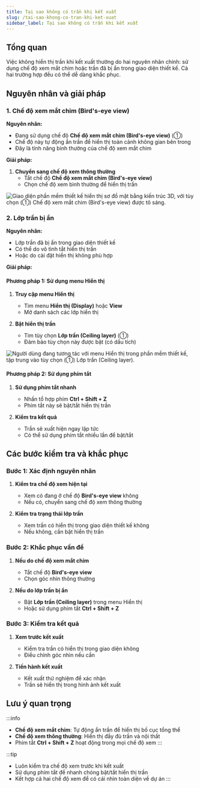 ```yaml
---
title: Tại sao không có trần khi kết xuất
slug: /tai-sao-khong-co-tran-khi-ket-xuat
sidebar_label: Tại sao không có trần khi kết xuất
---
```


## Tổng quan

Việc không hiển thị trần khi kết xuất thường do hai nguyên nhân chính: sử dụng chế độ xem mắt chim hoặc trần đã bị ẩn trong giao diện thiết kế. Cả hai trường hợp đều có thể dễ dàng khắc phục.

## Nguyên nhân và giải pháp

### 1. Chế độ xem mắt chim (Bird's-eye view)

**Nguyên nhân:**
- Đang sử dụng chế độ **Chế độ xem mắt chim (Bird's-eye view)** (①)
- Chế độ này tự động ẩn trần để hiển thị toàn cảnh không gian bên trong
- Đây là tính năng bình thường của chế độ xem mắt chim

**Giải pháp:**
1. **Chuyển sang chế độ xem thông thường**
   - Tắt chế độ **Chế độ xem mắt chim (Bird's-eye view)**
   - Chọn chế độ xem bình thường để hiển thị trần

![Giao diện phần mềm thiết kế hiển thị sơ đồ mặt bằng kiến trúc 3D, với tùy chọn (①) Chế độ xem mắt chim (Bird's-eye view) được tô sáng.](https://storage.googleapis.com/jegavn_kb/image_jegavn/267.1.png)

### 2. Lớp trần bị ẩn

**Nguyên nhân:**
- Lớp trần đã bị ẩn trong giao diện thiết kế
- Có thể do vô tình tắt hiển thị trần
- Hoặc do cài đặt hiển thị không phù hợp

**Giải pháp:**

#### Phương pháp 1: Sử dụng menu Hiển thị
1. **Truy cập menu Hiển thị**
   - Tìm menu **Hiển thị (Display)** hoặc **View**
   - Mở danh sách các lớp hiển thị

2. **Bật hiển thị trần**
   - Tìm tùy chọn **Lớp trần (Ceiling layer)** (①)
   - Đảm bảo tùy chọn này được bật (có dấu tích)

![Người dùng đang tương tác với menu Hiển thị trong phần mềm thiết kế, tập trung vào tùy chọn (①) Lớp trần (Ceiling layer).](https://storage.googleapis.com/jegavn_kb/image_jegavn/267.2.png)

#### Phương pháp 2: Sử dụng phím tắt
1. **Sử dụng phím tắt nhanh**
   - Nhấn tổ hợp phím **Ctrl + Shift + Z**
   - Phím tắt này sẽ bật/tắt hiển thị trần

2. **Kiểm tra kết quả**
   - Trần sẽ xuất hiện ngay lập tức
   - Có thể sử dụng phím tắt nhiều lần để bật/tắt

## Các bước kiểm tra và khắc phục

### Bước 1: Xác định nguyên nhân
1. **Kiểm tra chế độ xem hiện tại**
   - Xem có đang ở chế độ **Bird's-eye view** không
   - Nếu có, chuyển sang chế độ xem thông thường

2. **Kiểm tra trạng thái lớp trần**
   - Xem trần có hiển thị trong giao diện thiết kế không
   - Nếu không, cần bật hiển thị trần

### Bước 2: Khắc phục vấn đề
1. **Nếu do chế độ xem mắt chim**
   - Tắt chế độ **Bird's-eye view**
   - Chọn góc nhìn thông thường

2. **Nếu do lớp trần bị ẩn**
   - Bật **Lớp trần (Ceiling layer)** trong menu Hiển thị
   - Hoặc sử dụng phím tắt **Ctrl + Shift + Z**

### Bước 3: Kiểm tra kết quả
1. **Xem trước kết xuất**
   - Kiểm tra trần có hiển thị trong giao diện không
   - Điều chỉnh góc nhìn nếu cần

2. **Tiến hành kết xuất**
   - Kết xuất thử nghiệm để xác nhận
   - Trần sẽ hiển thị trong hình ảnh kết xuất

## Lưu ý quan trọng

:::info
- **Chế độ xem mắt chim**: Tự động ẩn trần để hiển thị bố cục tổng thể
- **Chế độ xem thông thường**: Hiển thị đầy đủ trần và nội thất
- Phím tắt **Ctrl + Shift + Z** hoạt động trong mọi chế độ xem
:::

:::tip
- Luôn kiểm tra chế độ xem trước khi kết xuất
- Sử dụng phím tắt để nhanh chóng bật/tắt hiển thị trần
- Kết hợp cả hai chế độ xem để có cái nhìn toàn diện về dự án
:::
